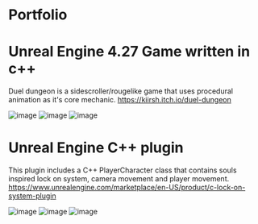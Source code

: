 # Portfolio
# Unreal Engine 4.27 Game written in c++

Duel dungeon is a sidescroller/rougelike  game that uses procedural animation as it's core mechanic.
https://kiirsh.itch.io/duel-dungeon

![image](https://github.com/KirshDev/Portfolio/assets/163009797/5d035d43-24bc-45ff-ae15-1f3b89b3bd79)
![image](https://github.com/KirshDev/Portfolio/assets/163009797/1f45ff77-000f-4266-9472-c3a7bd50d3a7)
![image](https://github.com/KirshDev/Portfolio/assets/163009797/fa2e822d-43a4-4835-8b74-59a2027f35f7)

# Unreal Engine C++ plugin 
This plugin includes a C++ PlayerCharacter class that contains souls inspired lock on system, camera movement and player movement. 
https://www.unrealengine.com/marketplace/en-US/product/c-lock-on-system-plugin

![image](https://github.com/KirshDev/Portfolio/assets/163009797/c3262b62-4217-4bee-870b-31de653f7440)
![image](https://github.com/KirshDev/Portfolio/assets/163009797/b6e331b8-e106-40fb-8102-a76514a6ad91)
![image](https://github.com/KirshDev/Portfolio/assets/163009797/6b0710a0-353c-4e2c-ac38-df92ec4ddade)

